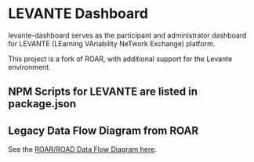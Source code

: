 # LEVANTE Dashboard

levante-dashboard serves as the participant and administrator dashboard for LEVANTE (LEarning VAriability NeTwork Exchange) platform.

This project is a fork of ROAR, with additional support for the Levante environment.

## NPM Scripts for LEVANTE are listed in package.json

## Legacy Data Flow Diagram from ROAR

See the [ROAR/ROAD Data Flow Diagram here](https://miro.com/app/board/uXjVNY-_qDA=/?share_link_id=967374624080).
